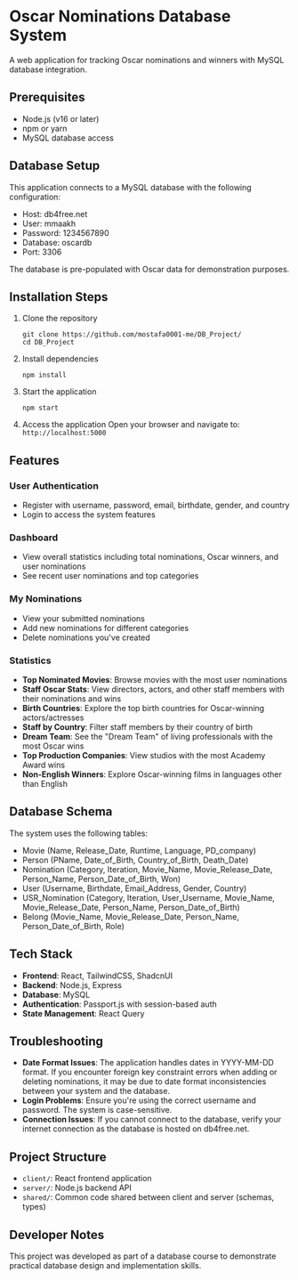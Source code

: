 # Oscar Nominations Database System

A web application for tracking Oscar nominations and winners with MySQL database integration.

## Prerequisites

- Node.js (v16 or later)
- npm or yarn
- MySQL database access

## Database Setup

This application connects to a MySQL database with the following configuration:
- Host: db4free.net
- User: mmaakh
- Password: 1234567890
- Database: oscardb
- Port: 3306

The database is pre-populated with Oscar data for demonstration purposes.

## Installation Steps

1. Clone the repository
   ```
   git clone https://github.com/mostafa0001-me/DB_Project/
   cd DB_Project
   ```

2. Install dependencies
   ```
   npm install
   ```

3. Start the application
   ```
   npm start
   ```

4. Access the application
   Open your browser and navigate to: `http://localhost:5000`

## Features

### User Authentication
- Register with username, password, email, birthdate, gender, and country
- Login to access the system features

### Dashboard
- View overall statistics including total nominations, Oscar winners, and user nominations
- See recent user nominations and top categories

### My Nominations
- View your submitted nominations
- Add new nominations for different categories
- Delete nominations you've created

### Statistics
- **Top Nominated Movies**: Browse movies with the most user nominations
- **Staff Oscar Stats**: View directors, actors, and other staff members with their nominations and wins
- **Birth Countries**: Explore the top birth countries for Oscar-winning actors/actresses
- **Staff by Country**: Filter staff members by their country of birth
- **Dream Team**: See the "Dream Team" of living professionals with the most Oscar wins
- **Top Production Companies**: View studios with the most Academy Award wins
- **Non-English Winners**: Explore Oscar-winning films in languages other than English

## Database Schema

The system uses the following tables:
- Movie (Name, Release_Date, Runtime, Language, PD_company)
- Person (PName, Date_of_Birth, Country_of_Birth, Death_Date)
- Nomination (Category, Iteration, Movie_Name, Movie_Release_Date, Person_Name, Person_Date_of_Birth, Won)
- User (Username, Birthdate, Email_Address, Gender, Country)
- USR_Nomination (Category, Iteration, User_Username, Movie_Name, Movie_Release_Date, Person_Name, Person_Date_of_Birth)
- Belong (Movie_Name, Movie_Release_Date, Person_Name, Person_Date_of_Birth, Role)

## Tech Stack

- **Frontend**: React, TailwindCSS, ShadcnUI
- **Backend**: Node.js, Express
- **Database**: MySQL
- **Authentication**: Passport.js with session-based auth
- **State Management**: React Query

## Troubleshooting

- **Date Format Issues**: The application handles dates in YYYY-MM-DD format. If you encounter foreign key constraint errors when adding or deleting nominations, it may be due to date format inconsistencies between your system and the database.
- **Login Problems**: Ensure you're using the correct username and password. The system is case-sensitive.
- **Connection Issues**: If you cannot connect to the database, verify your internet connection as the database is hosted on db4free.net.

## Project Structure

- `client/`: React frontend application
- `server/`: Node.js backend API
- `shared/`: Common code shared between client and server (schemas, types)

## Developer Notes

This project was developed as part of a database course to demonstrate practical database design and implementation skills.
